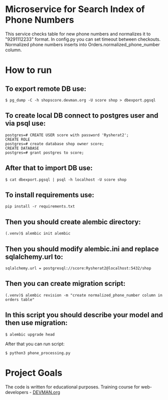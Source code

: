 # Microservice for Search Index of Phone Numbers

This service checks table for new phone numbers and normalizes it to "9291112233" format. In config.py you can set timeout between checkouts. Normalized phone numbers inserts into Orders.normalized_phone_number column.

# How to run

## To export remote DB use:
```
$ pg_dump -C -h shopscore.devman.org -U score shop > dbexport.pgsql
```
## To create local DB connect to postgres user and via psql use:
```
postgres=# CREATE USER score with password 'Rysherat2';
CREATE ROLE
postgres=# create database shop owner score;
CREATE DATABASE
postgres=# grant postgres to score;
```
## After that to import DB use:
```
$ cat dbexport.pgsql | psql -h localhost -U score shop
```
## To install requirements use:
```
pip install -r requirements.txt
```
## Then you should create alembic directory:
```
(.venv)$ alembic init alembic
```
## Then you should modify alembic.ini and replace sqlalchemy.url to:
```
sqlalchemy.url = postgresql://score:Rysherat2@localhost:5432/shop
```
## Then you can create migration script:
```
(.venv)$ alembic revision -m "create normalized_phone_number column in orders table"
```
## In this script you should describe your model and then use migration:
```
$ alembic upgrade head
```
After that you can run script:
```
$ python3 phone_processing.py
```

# Project Goals

The code is written for educational purposes. Training course for web-developers - [DEVMAN.org](https://devman.org)

